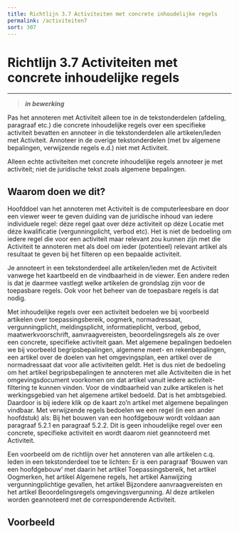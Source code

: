 ```yaml
---
title: Richtlijn 3.7 Activiteiten met concrete inhoudelijke regels
permalink: /activiteiten7
sort: 307
---
```


# Richtlijn 3.7 Activiteiten met concrete inhoudelijke regels
----------------

> _**in bewerking**_

Pas het annoteren met Activiteit alleen toe in de tekstonderdelen (afdeling, paragraaf etc.) die concrete inhoudelijke regels over een specifieke activiteit bevatten en annoteer in die tekstonderdelen alle artikelen/leden met Activiteit. Annoteer in de overige tekstonderdelen (met bv algemene bepalingen, verwijzende regels e.d.) niet met Activiteit. 

Alleen echte activiteiten met concrete inhoudelijke regels annoteer je met activiteit; niet de juridische tekst zoals algemene bepalingen. 
 
## Waarom doen we dit?

Hoofddoel van het annoteren met Activiteit is de computerleesbare en door een viewer weer te geven duiding van de juridische inhoud van iedere individuele regel: déze regel gaat over déze activiteit op déze Locatie met déze kwalificatie (vergunningplicht, verbod etc). Het is niet de bedoeling om iedere regel die voor een activiteit maar relevant zou kunnen zijn met die Activiteit te annoteren met als doel om ieder (potentieel) relevant artikel als resultaat te geven bij het filteren op een bepaalde activiteit. 

Je annoteert in een tekstonderdeel alle artikelen/leden met de Activiteit vanwege het kaartbeeld en de vindbaarheid in de viewer. Een andere reden is dat je daarmee vastlegt welke artikelen de grondslag zijn voor de toepasbare regels. Ook voor het beheer van de toepasbare regels is dat nodig. 

Met inhoudelijke regels over een activiteit bedoelen we bij voorbeeld artikelen over toepassingsbereik, oogmerk, normadressaat, vergunningplicht, meldingsplicht, informatieplicht, verbod, gebod, maatwerkvoorschrift, aanvraagvereisten, beoordelingsregels als ze over een concrete, specifieke activiteit gaan. Met algemene bepalingen bedoelen we bij voorbeeld begripsbepalingen, algemene meet- en rekenbepalingen, een artikel over de doelen van het omgevingsplan, een artikel over de normadressaat dat voor alle activiteiten geldt. Het is dus niet de bedoeling om het artikel begripsbepalingen te annoteren met alle Activiteiten die in het omgevingsdocument voorkomen om dat artikel vanuit iedere activiteit-filtering te kunnen vinden. Voor de vindbaarheid van zulke artikelen is het werkingsgebied van het algemene artikel bedoeld. Dat is het ambtsgebied. Daardoor is bij iedere klik op de kaart zo’n artikel met algemene bepalingen vindbaar. Met verwijzende regels bedoelen we een regel (in een ander hoofdstuk) als: Bij het bouwen van een hoofdgebouw wordt voldaan aan paragraaf 5.2.1 en paragraaf 5.2.2. Dit is geen inhoudelijke regel over een concrete, specifieke activiteit en wordt daarom niet geannoteerd met Activiteit.  

Een voorbeeld om de richtlijn over het annoteren van alle artikelen c.q. leden in een tekstonderdeel toe te lichten: Er is een paragraaf ‘Bouwen van een hoofdgebouw’ met daarin het artikel Toepassingsbereik, het artikel Oogmerken, het artikel Algemene regels, het artikel Aanwijzing vergunningplichtige gevallen, het artikel Bijzondere aanvraagvereisten en het artikel Beoordelingsregels omgevingsvergunning. Al deze artikelen worden geannoteerd met de corresponderende Activiteit.  

**Voorbeeld**
----------------
